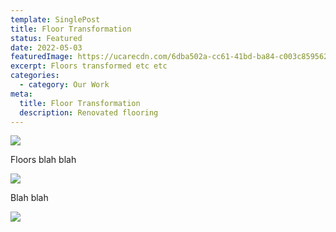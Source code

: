 ```yaml
---
template: SinglePost
title: Floor Transformation
status: Featured
date: 2022-05-03
featuredImage: https://ucarecdn.com/6dba502a-cc61-41bd-ba84-c003c8595629/-/crop/1382x936/267,0/-/preview/
excerpt: Floors transformed etc etc
categories:
  - category: Our Work
meta:
  title: Floor Transformation
  description: Renovated flooring
---
```

![](https://ucarecdn.com/72c63015-0988-49d7-903c-d49c9722441e/-/crop/1377x936/277,0/-/preview/)

Floors blah blah

![](https://ucarecdn.com/0c5d9676-3d41-49c0-a991-22dc186b0901/-/crop/1393x930/264,0/-/preview/)

Blah blah

![](https://ucarecdn.com/e4502598-0cdb-42fa-945e-a22c7802efa5/)